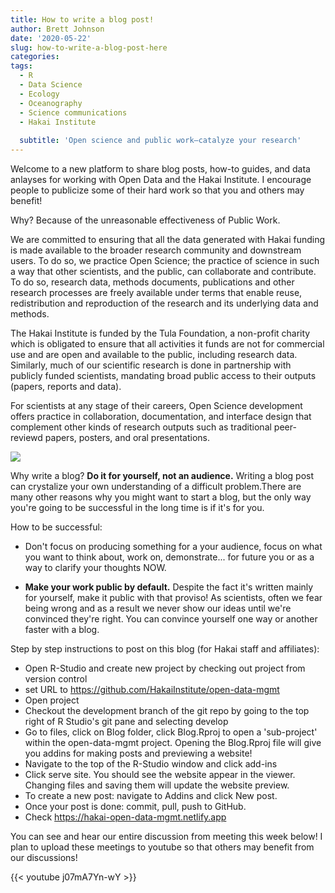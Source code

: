 ```yaml
---
title: How to write a blog post!
author: Brett Johnson
date: '2020-05-22'
slug: how-to-write-a-blog-post-here
categories:
tags:
  - R
  - Data Science
  - Ecology
  - Oceanography
  - Science communications
  - Hakai Institute
  
  subtitle: 'Open science and public work—catalyze your research'
---
```


Welcome to a new platform to share blog posts, how-to guides, and data anlayses for working with Open Data and the Hakai Institute. I encourage people to publicize some of their hard work so that you and others may benefit!

Why? Because of the unreasonable effectiveness of Public Work. 

We are committed to ensuring that all the data generated with Hakai funding is made available to the broader research community and downstream users. To do so, we practice Open Science; the practice of science in such a way that other scientists, and the public, can collaborate and contribute. To do so, research data, methods documents, publications and other research processes are freely available under terms that enable reuse, redistribution and reproduction of the research and its underlying data and methods.

The Hakai Institute is funded by the Tula Foundation, a non-profit charity which is obligated to
ensure that all activities it funds are not for commercial use and are open and available to the
public, including research data. Similarly, much of our scientific research is done in partnership
with publicly funded scientists, mandating broad public access to their outputs (papers, reports
and data).

For scientists at any stage of their careers, Open Science development offers practice in collaboration, documentation, and interface design that complement other kinds of research outputs such as traditional peer-reviewd papers, posters, and oral presentations.

![](/post/2020-05-21-how-to-post-a-blog.en_files/1.png)

Why write a blog? **Do it for yourself, not an audience.**
Writing a blog post can crystalize your own understanding of a difficult problem.There are many other reasons why you might want to start a blog, but the only way you're going to be successful in the long time is if it's for you.

How to be successful:

* Don't focus on producing something for a your audience, focus on what you want to think about, work on, demonstrate... for future you or as a way to clarify your thoughts NOW.

* **Make your work public by default.** Despite the fact it's written mainly for yourself, make it public with that proviso! As scientists, often we fear being wrong and as a result we never show our ideas until we're convinced they're right. You can convince yourself one way or another faster with a blog. 

Step by step instructions to post on this blog (for Hakai staff and affiliates):

- Open R-Studio and create new project by checking out project from version control
- set URL to https://github.com/HakaiInstitute/open-data-mgmt
- Open project
- Checkout the development branch of the git repo by going to the top right of R Studio's git pane and selecting develop
- Go to files, click on Blog folder, click Blog.Rproj to open a 
'sub-project' within the open-data-mgmt project. Opening the Blog.Rproj file will give you addins for making posts and previewing a website!
- Navigate to the top of the R-Studio window and click add-ins
- Click serve site. You should see the website appear in the viewer. Changing files and saving them will update the website preview.
- To create a new post: navigate to Addins and click New post.
- Once your post is done: commit, pull, push to GitHub.
- Check https://hakai-open-data-mgmt.netlify.app

You can see and hear our entire discussion from meeting this week below! I plan to upload these meetings to youtube so that others may benefit from our discussions!

{{< youtube j07mA7Yn-wY >}}

